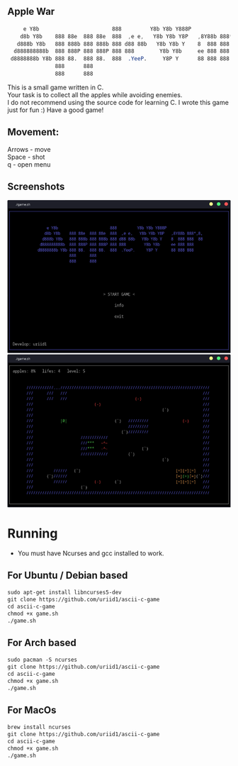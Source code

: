 ## Apple War

```css
     e Y8b                       888         Y8b Y8b Y888P 
    d8b Y8b    888 88e  888 88e  888  ,e e,   Y8b Y8b Y8P   ,8Y88b 888*,8,
   d888b Y8b   888 888b 888 888b 888 d88 88b   Y8b Y8b Y    8  888 888  88 
  d888888888b  888 888P 888 888P 888 888        Y8b Y8b     ee 888 888      
 d8888888b Y8b 888 88.  888 88.  888  .YeeP.     Y8P Y      88 888 888      
               888      888
               888      888   

```

This is a small game written in C. <br />
Your task is to collect all the apples while avoiding enemies. <br />
I do not recommend using the source code for learning C.
I wrote this game just for fun :)
Have a good game!

## Movement:<br />
 Arrows - move <br />
 Space - shot <br />
 q - open menu <br />

## Screenshots
![Screenshot](https://github.com/uriid1/scrfmp/blob/main/AppleWar/lvl0.png)
![Screenshot](https://github.com/uriid1/scrfmp/blob/main/AppleWar/lvl5.png)

# Running
* You must have Ncurses and gcc installed to work.

## For Ubuntu / Debian based
```shell
sudo apt-get install libncurses5-dev
git clone https://github.com/uriid1/ascii-c-game
cd ascii-c-game
chmod +x game.sh
./game.sh
```

## For Arch based
```shell
sudo pacman -S ncurses
git clone https://github.com/uriid1/ascii-c-game
cd ascii-c-game
chmod +x game.sh
./game.sh
```

## For MacOs
```shell
brew install ncurses
git clone https://github.com/uriid1/ascii-c-game
cd ascii-c-game
chmod +x game.sh
./game.sh
```


